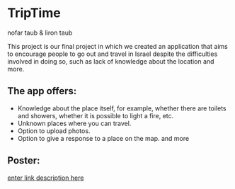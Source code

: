 # TripTime
nofar taub & liron taub

This project is our final project in which we created an application that aims to encourage people to go out and travel in Israel despite the difficulties involved in doing so, such as lack of knowledge about the location and more.


## The app offers:


- Knowledge about the place itself, for example, whether there are toilets and showers, whether it is possible to light a fire, etc.
- Unknown places where you can travel.
- Option to upload photos.
- Option to give a response to a place on the map.
and more


## Poster:
[enter link description here](https://github.com/liron-taub/TripTime/blob/master/files/poster.pdf)
